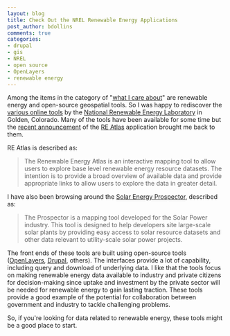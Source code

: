 ```yaml
---
layout: blog
title: Check Out the NREL Renewable Energy Applications
post_author: bdollins
comments: true
categories:
- drupal
- gis
- NREL
- open source
- OpenLayers
- renewable energy
---
```


Among the items in the category of "<a href="http://blog.geomusings.com/2012/01/03/sharpening-the-saw/" target="_blank">what I care about</a>" are renewable energy and open-source geospatial tools. So I was happy to rediscover the <a href="http://maps.nrel.gov/" target="_blank">various online tools</a> by the <a href="http://www.nrel.gov/" target="_blank">National Renewable Energy Laboratory</a> in Golden, Colorado. Many of the tools have been available for some time but the <a href="http://www.nrel.gov/news/press/2012/1681.html">recent announcement</a> of the <a href="http://maps.nrel.gov/re_atlas" target="_blank">RE Atlas</a> application brought me back to them. <!--more-->

RE Atlas is described as:

<blockquote>The Renewable Energy Atlas is an interactive mapping tool to allow users to explore base level renewable energy resource datasets. The intention is to provide a broad overview of available data and provide appropriate links to allow users to explore the data in greater detail.</blockquote>

I have also been browsing around the <a href="http://maps.nrel.gov/prospector">Solar Energy Prospector</a>, described as:

<blockquote>The Prospector is a mapping tool developed for the Solar Power industry. This tool is designed to help developers site large-scale solar plants by providing easy access to solar resource datasets and other data relevant to utility-scale solar power projects.</blockquote>

The front ends of these tools are built using open-source tools (<a href="http://openlayers.org/">OpenLayers</a>, <a href="http://drupal.org/">Drupal</a>, others). The interfaces provide a lot of capability, including query and download of underlying data. I like that the tools focus on making renewable energy data available to industry and private citizens for decision-making since uptake and investment by the private sector will be needed for renewable energy to gain lasting traction. These tools provide a good example of the potential for collaboration between government and industry to tackle challenging problems.

So, if you're looking for data related to renewable energy, these tools might be a good place to start.